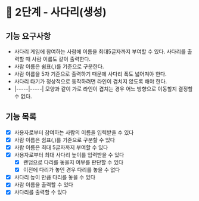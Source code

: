 # 🚀 2단계 - 사다리(생성)
## 기능 요구사항
- 사다리 게임에 참여하는 사람에 이름을 최대5글자까지 부여할 수 있다. 사다리를 출력할 때 사람 이름도 같이 출력한다.
- 사람 이름은 쉼표(,)를 기준으로 구분한다.
- 사람 이름을 5자 기준으로 출력하기 때문에 사다리 폭도 넓어져야 한다.
- 사다리 타기가 정상적으로 동작하려면 라인이 겹치지 않도록 해야 한다.
- |-----|-----| 모양과 같이 가로 라인이 겹치는 경우 어느 방향으로 이동할지 결정할 수 없다.

## 기능 목록
- [x]  사용자로부터 참여하는 사람의 이름을 입력받을 수 있다
- [x]  사람 이름은 쉼표(,)를 기준으로 구분할 수 있다
- [x]  사람 이름은 최대 5글자까지 부여할 수 있다
- [x]  사용자로부터 최대 사다리 높이를 입력받을 수 있다
    - [x]  랜덤으로 다리를 놓을지 여부를 판단할 수 있다
    - [x]  이전에 다리가 놓인 경우 다리를 놓을 수 없다
- [x]  사다리 높이 만큼 다리를 놓을 수 있다
- [x]  사람 이름을 출력할 수 있다
- [x]  사다리를 출력할 수 있다